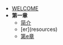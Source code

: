 - [WELCOME](README)
- **第一章**
    - [简介](resources\简介)
    - [er](resources\)
    - [第e章](resources\第一章)

